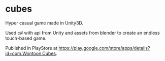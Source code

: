 # cubes
Hyper casual game made in Unity3D.

Used c# with api from Unity and assets from blender to create an endless touch-based game.

Published in PlayStore at https://play.google.com/store/apps/details?id=com.Wontoon.Cubes.
